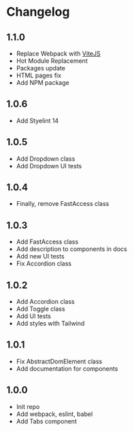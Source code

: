# Changelog

## 1.1.0
*   Replace Webpack with [ViteJS](https://vitejs.dev/)
*   Hot Module Replacement
*   Packages update
*   HTML pages fix
*   Add NPM package

## 1.0.6
*   Add Styelint 14

## 1.0.5
*   Add Dropdown class
*   Add Dropdown UI tests

## 1.0.4
*   Finally, remove FastAccess class

## 1.0.3
*   Add FastAccess class
*   Add description to components in docs
*   Add new UI tests
*   Fix Accordion class

## 1.0.2
*   Add Accordion class
*   Add Toggle class
*   Add UI tests
*   Add styles with Tailwind

## 1.0.1
*   Fix AbstractDomElement class
*   Add documentation for components

## 1.0.0
*   Init repo
*   Add webpack, eslint, babel
*   Add Tabs component